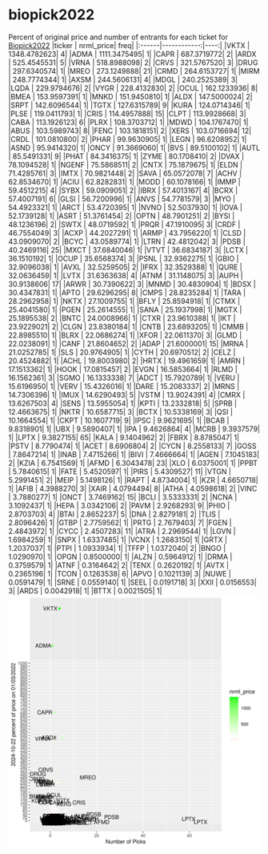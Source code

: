 # biopick2022
Percent of original price and number of entrants for each ticket for [Biopick2022](https://twitter.com/hashtag/Biopick2022)
|ticker |   nrml_price| freq|
|:------|------------:|----:|
|VKTX   | 1348.4782623|    4|
|ADMA   | 1111.3475495|    1|
|CAPR   |  687.3719772|    2|
|ARDX   |  525.4545531|    5|
|VRNA   |  518.8988098|    2|
|CRVS   |  321.5767520|    3|
|DRUG   |  297.6340574|    1|
|MREO   |  273.1249888|   21|
|CRMD   |  264.6153727|    1|
|MIRM   |  248.7774344|    1|
|AXSM   |  244.5606131|    4|
|MDGL   |  240.2525389|    3|
|LQDA   |  229.9794676|    2|
|VYGR   |  228.4132830|    2|
|OCUL   |  162.1233936|    8|
|BMEA   |  153.9597391|    1|
|MNKD   |  151.9450810|    1|
|ALDX   |  147.5000024|    2|
|SRPT   |  142.6096544|    1|
|TGTX   |  127.6315789|    9|
|KURA   |  124.0714346|    1|
|PLSE   |  119.0411793|    1|
|CRIS   |  114.4957888|   15|
|CLPT   |  113.9928668|    3|
|CABA   |  113.1926123|    6|
|PLRX   |  108.3703712|    1|
|MDWD   |  104.1767470|    1|
|ABUS   |  103.5989743|    8|
|FENC   |  103.1818151|    2|
|XERS   |  103.0716694|   12|
|CRDL   |  101.0810800|    2|
|PHAR   |   99.9630905|    1|
|LEGN   |   96.6208952|    1|
|ASND   |   95.9414320|    1|
|ONCY   |   91.3669060|    1|
|BVS    |   89.5100102|    1|
|AUTL   |   85.5491331|    9|
|PHAT   |   84.3416375|    1|
|ZYME   |   80.1708410|    2|
|DVAX   |   78.1094528|    1|
|NGENF  |   75.5868511|    2|
|CNTX   |   75.1879675|    1|
|ELDN   |   71.4285761|    3|
|IMTX   |   70.9821448|    2|
|SAVA   |   65.0572078|    7|
|ACHV   |   62.8534670|    1|
|ACIU   |   62.8282831|    1|
|MODD   |   60.1078166|    1|
|IMMP   |   59.4512215|    4|
|SYBX   |   59.0909051|    2|
|IBRX   |   57.4013167|    4|
|BCRX   |   57.4007191|    6|
|GLSI   |   56.7200996|    1|
|ANVS   |   54.7781579|    3|
|MYO    |   54.4923321|    1|
|ARCT   |   53.4720395|    1|
|NVNO   |   52.5037930|    1|
|IOVA   |   52.1739128|    1|
|ASRT   |   51.3761454|    2|
|OPTN   |   48.7901251|    2|
|BYSI   |   48.1236196|    2|
|SWTX   |   48.0719592|    1|
|PRQR   |   47.1910095|    3|
|CRDF   |   46.7554049|    3|
|ACXP   |   44.2027291|    1|
|ARMP   |   43.7956220|    1|
|CLSD   |   43.0909070|    2|
|BCYC   |   43.0589774|    1|
|LTRN   |   42.4812042|    3|
|PDSB   |   40.2469116|   25|
|MXCT   |   37.6840046|    1|
|VTVT   |   36.6834187|    3|
|LCTX   |   36.1510192|    1|
|OCUP   |   35.6568374|    3|
|PSNL   |   32.9362275|    1|
|GBIO   |   32.9096038|    1|
|AVXL   |   32.5259505|    2|
|IFRX   |   32.3529388|    1|
|QURE   |   32.0636459|    1|
|LVTX   |   31.6363638|    4|
|ATNM   |   31.1148075|    3|
|AUPH   |   30.9138606|   17|
|ARWR   |   30.7390622|    3|
|MNMD   |   30.4830904|    1|
|BDSX   |   30.4347831|    1|
|APTO   |   29.6296295|    8|
|CMPS   |   28.8235284|    1|
|TARA   |   28.2962958|    1|
|NKTX   |   27.1009755|    1|
|BFLY   |   25.8594918|    1|
|CTMX   |   25.4041580|    1|
|PGEN   |   25.2614555|    1|
|SANA   |   25.1937998|    1|
|MGTX   |   25.1895538|    2|
|BNTC   |   24.0008966|    1|
|CTXR   |   23.9610388|    1|
|IKT    |   23.9229021|    2|
|CLGN   |   23.8380184|    1|
|CNTB   |   23.6893205|    1|
|CMMB   |   22.8985510|    1|
|BLRX   |   22.0686274|    1|
|XFOR   |   22.0611370|    3|
|GLMD   |   22.0238091|    1|
|CANF   |   21.8604652|    2|
|ADAP   |   21.6000001|   15|
|MRNA   |   21.0252785|    1|
|SLS    |   20.9764905|    1|
|CYTH   |   20.6970512|    2|
|CELZ   |   20.4524882|    1|
|ACHL   |   19.8003980|    2|
|HRTX   |   19.4961659|    1|
|AMRN   |   17.1513362|    1|
|HOOK   |   17.0815457|    2|
|EVGN   |   16.5853664|    1|
|RLMD   |   16.1562361|    3|
|SGMO   |   16.1333338|    7|
|ADCT   |   15.7920789|    1|
|VERU   |   15.6196950|    1|
|VERV   |   15.4326016|    1|
|DARE   |   15.2083337|    2|
|MRNS   |   14.7306396|    1|
|IMUX   |   14.6290493|    5|
|VSTM   |   13.9024391|    4|
|CMRX   |   13.6267503|    4|
|SENS   |   13.5955054|    1|
|KPTI   |   13.2332818|    5|
|SPRB   |   12.4663675|    1|
|NKTR   |   10.6587715|    3|
|BCTX   |   10.5338169|    3|
|QSI    |   10.1664554|    1|
|CKPT   |   10.1607719|    9|
|IPSC   |    9.9621695|    1|
|BCAB   |    9.8318901|    1|
|UBX    |    9.5890407|    1|
|IPA    |    9.4626864|    4|
|MCRB   |    9.3937579|    1|
|LPTX   |    9.3827155|   65|
|KALA   |    9.1404962|    2|
|FBRX   |    8.8785047|    1|
|PSTV   |    8.7790474|    1|
|ACET   |    8.6906804|    2|
|CYCN   |    8.2558133|    7|
|GOSS   |    7.8647214|    1|
|INAB   |    7.4715266|    1|
|BIVI   |    7.4666664|    1|
|AGEN   |    7.1045183|    2|
|KZIA   |    6.7541569|    1|
|AFMD   |    6.3043478|   23|
|XLO    |    6.0375001|    1|
|PPBT   |    5.7840615|    1|
|FATE   |    5.4520597|    1|
|PIRS   |    5.4309527|   11|
|VTGN   |    5.2991451|    2|
|MEIP   |    5.1498126|    1|
|RAPT   |    4.8734004|    1|
|KZR    |    4.6650718|    1|
|AFIB   |    4.3988270|    3|
|XAIR   |    4.0794494|    8|
|ATHA   |    4.0598618|    2|
|VINC   |    3.7880277|    1|
|ONCT   |    3.7469162|   15|
|BCLI   |    3.5333331|    2|
|NCNA   |    3.1092437|    1|
|HEPA   |    3.0342106|    2|
|PAVM   |    2.9268293|    9|
|PHIO   |    2.8703703|    4|
|BTAI   |    2.8652237|    5|
|DNA    |    2.8279181|    2|
|TLIS   |    2.8096426|    1|
|GTBP   |    2.7759562|    1|
|PRTG   |    2.7679403|    7|
|FGEN   |    2.4843972|    1|
|CYCC   |    2.4507283|   11|
|ATRA   |    2.2969544|    1|
|LGVN   |    1.6984259|    1|
|SNPX   |    1.6337485|    1|
|VCNX   |    1.2683150|    1|
|GRTX   |    1.2037037|    1|
|PTPI   |    1.0933934|    1|
|TFFP   |    1.0372040|    2|
|BNGO   |    1.0290970|    1|
|OPGN   |    0.8500000|    1|
|ALZN   |    0.5964912|    1|
|DRMA   |    0.3759579|    1|
|ATNF   |    0.3164642|    2|
|TENX   |    0.2620192|    1|
|AVTX   |    0.2365196|    1|
|TCON   |    0.1263538|    6|
|APVO   |    0.1021139|    3|
|NUWE   |    0.0591479|    1|
|SRNE   |    0.0559140|    1|
|SEEL   |    0.0191718|    3|
|XXII   |    0.0156553|    3|
|ARDS   |    0.0042918|    1|
|BTTX   |    0.0021505|    1|
![retvspicks](biopicks.png?raw=true)

